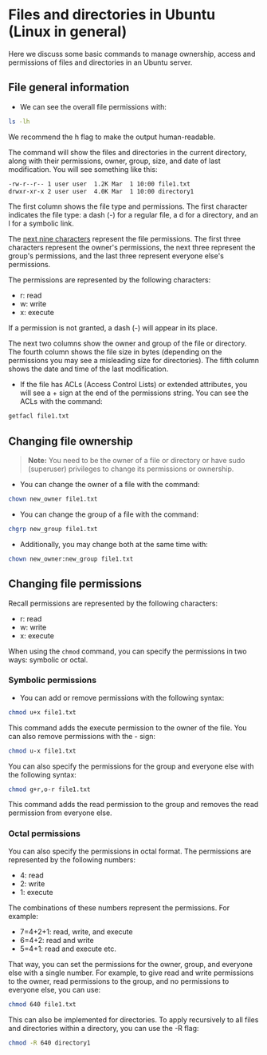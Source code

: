# Files and directories in Ubuntu (Linux in general)

Here we discuss some basic commands to manage ownership, access and permissions of files and directories in an Ubuntu server.

## File general information

-  We can see the overall file permissions with:
```bash
ls -lh
```

We recommend the h flag to make the output human-readable.

The command will show the files and directories in the current directory, along with their permissions, owner, group, size, and date of last modification.
You will see something like this:
    
```bash
-rw-r--r-- 1 user user  1.2K Mar  1 10:00 file1.txt
drwxr-xr-x 2 user user  4.0K Mar  1 10:00 directory1
```

The first column shows the file type and permissions. The first character indicates the file type: a dash (-) for a regular file, a d for a directory, and an l for a symbolic link.<br>

The <u>next nine characters</u> represent the file permissions. The first three characters represent the owner's permissions, the next three represent the group's permissions, and the last three represent everyone else's permissions.<br>

The permissions are represented by the following characters:
- r: read
- w: write
- x: execute

If a permission is not granted, a dash (-) will appear in its place.

The next two columns show the owner and group of the file or directory. The fourth column shows the file size in bytes (depending on the permissions you may see a misleading size for directories). The fifth column shows the date and time of the last modification. <br>

- If the file has ACLs (Access Control Lists) or extended attributes, you will see a + sign at the end of the permissions string. You can see the ACLs with the command:
```bash
getfacl file1.txt
```

## Changing file ownership

> **Note:** You need to be the owner of a file or directory or have sudo (superuser) privileges to change its permissions or ownership.

- You can change the owner of a file with the command:
```bash
chown new_owner file1.txt
```

- You can change the group of a file with the command:
```bash
chgrp new_group file1.txt
```

- Additionally, you may change both at the same time with:
```bash
chown new_owner:new_group file1.txt
```

## Changing file permissions

Recall permissions are represented by the following characters:
- r: read
- w: write
- x: execute

When using the `chmod` command, you can specify the permissions in two ways: symbolic or octal.

### Symbolic permissions

- You can add or remove permissions with the following syntax:
```bash
chmod u+x file1.txt
```

This command adds the execute permission to the owner of the file. You can also remove permissions with the - sign:
```bash
chmod u-x file1.txt
```

You can also specify the permissions for the group and everyone else with the following syntax:
```bash
chmod g+r,o-r file1.txt
```

This command adds the read permission to the group and removes the read permission from everyone else.

### Octal permissions

You can also specify the permissions in octal format. The permissions are represented by the following numbers:
- 4: read
- 2: write
- 1: execute

The combinations of these numbers represent the permissions. For example:
- 7=4+2+1: read, write, and execute
- 6=4+2: read and write
- 5=4+1: read and execute
etc.

That way, you can set the permissions for the owner, group, and everyone else with a single number. For example, to give read and write permissions to the owner, read permissions to the group, and no permissions to everyone else, you can use:
```bash
chmod 640 file1.txt
```

This can also be implemented for directories. To apply recursively to all files and directories within a directory, you can use the -R flag:
```bash
chmod -R 640 directory1
```

